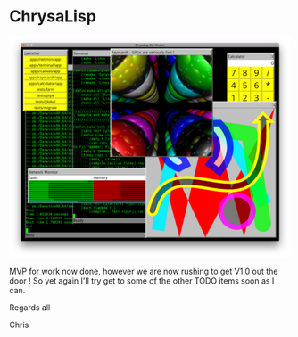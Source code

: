 # ChrysaLisp

![](./screen_shot.png)

MVP for work now done, however we are now rushing to get V1.0 out the door ! So
yet again I'll try get to some of the other TODO items soon as I can.

Regards all

Chris
